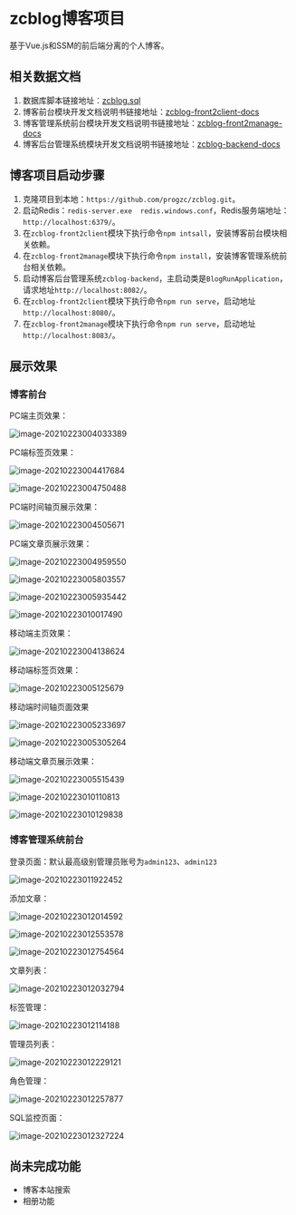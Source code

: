 # zcblog博客项目

基于Vue.js和SSM的前后端分离的个人博客。

## 相关数据文档

1. 数据库脚本链接地址：[zcblog.sql](https://github.com/progzc/zcblog/tree/master/db/zcblog.sql)
2. 博客前台模块开发文档说明书链接地址：[zcblog-front2client-docs](https://github.com/progzc/zcblog/blob/master/docs/zcblog-front2client-docs/zcblog-front2client-docs.md)
3. 博客管理系统前台模块开发文档说明书链接地址：[zcblog-front2manage-docs](https://github.com/progzc/zcblog/blob/master/docs/zcblog-front2manage-docs/zcblog-front2manage-docs.md)
4. 博客后台管理系统模块开发文档说明书链接地址：[zcblog-backend-docs](https://github.com/progzc/zcblog/blob/master/docs/zcblog-backend-docs/zcblog-backend-docs.md)

## 博客项目启动步骤

1. 克隆项目到本地：`https://github.com/progzc/zcblog.git`。
2. 启动Redis：`redis-server.exe  redis.windows.conf`，Redis服务端地址：`http://localhost:6379/`。
3. 在`zcblog-front2client`模块下执行命令`npm intsall`，安装博客前台模块相关依赖。
4. 在`zcblog-front2manage`模块下执行命令`npm install`，安装博客管理系统前台相关依赖。
5. 启动博客后台管理系统`zcblog-backend`，主启动类是`BlogRunApplication`，请求地址`http://localhost:8082/`。
6. 在`zcblog-front2client`模块下执行命令`npm run serve`，启动地址`http://localhost:8080/`。
7. 在`zcblog-front2manage`模块下执行命令`npm run serve`，启动地址`http://localhost:8083/`。

## 展示效果

### 博客前台

PC端主页效果：

![image-20210223004033389](README.assets/image-20210223004033389.png)

PC端标签页效果：

![image-20210223004417684](README.assets/image-20210223004417684.png)

![image-20210223004750488](README.assets/image-20210223004750488.png)

PC端时间轴页展示效果：

![image-20210223004505671](README.assets/image-20210223004505671.png)

PC端文章页展示效果：

![image-20210223004959550](README.assets/image-20210223004959550.png)

![image-20210223005803557](README.assets/image-20210223005803557.png)

![image-20210223005935442](README.assets/image-20210223005935442.png)

![image-20210223010017490](README.assets/image-20210223010017490.png)

移动端主页效果：

![image-20210223004138624](README.assets/image-20210223004138624.png)

移动端标签页效果：

![image-20210223005125679](README.assets/image-20210223005125679.png)

移动端时间轴页面效果

![image-20210223005233697](README.assets/image-20210223005233697.png)

![image-20210223005305264](README.assets/image-20210223005305264.png)

移动端文章页展示效果：

![image-20210223005515439](README.assets/image-20210223005515439.png)

![image-20210223010110813](README.assets/image-20210223010110813.png)

![image-20210223010129838](README.assets/image-20210223010129838.png)

### 博客管理系统前台

登录页面：默认最高级别管理员账号为`admin123`、`admin123`

![image-20210223011922452](README.assets/image-20210223011922452.png)

添加文章：

![image-20210223012014592](README.assets/image-20210223012014592.png)

![image-20210223012553578](README.assets/image-20210223012553578.png)

![image-20210223012754564](README.assets/image-20210223012754564.png)

文章列表：

![image-20210223012032794](README.assets/image-20210223012032794.png)

标签管理：

![image-20210223012114188](README.assets/image-20210223012114188.png)

管理员列表：

![image-20210223012229121](README.assets/image-20210223012229121.png)

角色管理：

![image-20210223012257877](README.assets/image-20210223012257877.png)

SQL监控页面：

![image-20210223012327224](README.assets/image-20210223012327224.png)

## 尚未完成功能

- 博客本站搜索
- 相册功能